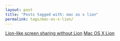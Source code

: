 ```yaml
---
layout: post
title: "Posts tagged with: mac os x lion"
permalink: tags/mac-os-x-lion/
---
```

[Lion-like screen sharing without Lion](/2011/09/lion-like-screen-sharing-without-lion)
[Mac OS X Lion](/2011/07/mac-os-x-lion)
